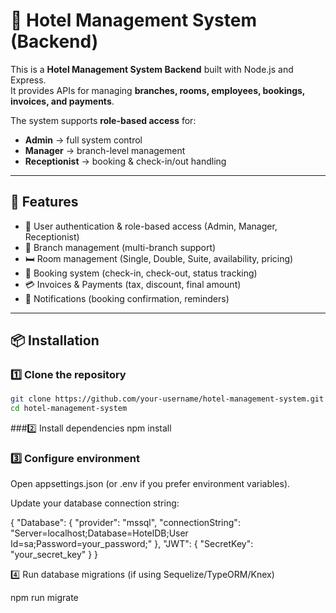 # 🏨 Hotel Management System (Backend)

This is a **Hotel Management System Backend** built with Node.js and Express.  
It provides APIs for managing **branches, rooms, employees, bookings, invoices, and payments**.  

The system supports **role-based access** for:
- **Admin** → full system control
- **Manager** → branch-level management
- **Receptionist** → booking & check-in/out handling

---

## 🚀 Features
- 🔑 User authentication & role-based access (Admin, Manager, Receptionist)
- 🏢 Branch management (multi-branch support)
- 🛏 Room management (Single, Double, Suite, availability, pricing)
- 📅 Booking system (check-in, check-out, status tracking)
- 💳 Invoices & Payments (tax, discount, final amount)
- 📢 Notifications (booking confirmation, reminders)

---

## 📦 Installation

### 1️⃣ Clone the repository
```bash
git clone https://github.com/your-username/hotel-management-system.git
cd hotel-management-system
```

###2️⃣ Install dependencies
npm install

### 3️⃣ Configure environment

Open appsettings.json (or .env if you prefer environment variables).

Update your database connection string:

{
  "Database": {
    "provider": "mssql", 
    "connectionString": "Server=localhost;Database=HotelDB;User Id=sa;Password=your_password;"
  },
  "JWT": {
    "SecretKey": "your_secret_key"
  }
}


4️⃣ Run database migrations (if using Sequelize/TypeORM/Knex)

npm run migrate


